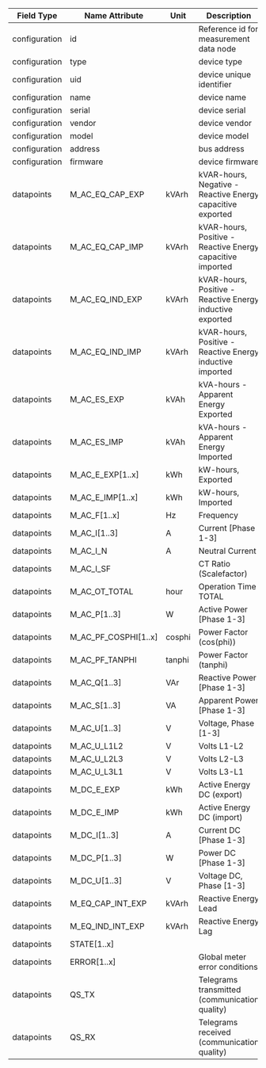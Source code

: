 | Field Type    | Name Attribute       | Unit   | Description                                                | Value | Required | Example                      | Version |
|---------------|----------------------|--------|------------------------------------------------------------|-------|----------|------------------------------|---------|
| configuration | id                   |        | Reference id for measurement data node                     |       | x        | <device id=“1“ type=“meter“> | 2.0.1   |
| configuration | type                 |        | device type                                                | meter | x        | <device id=“1“ type=“meter“> | 2.0.1   |
| configuration | uid                  |        | device unique identifier                                   |       | x        | <uid>MET12345</uid>          | 2.0.1   |
| configuration | name                 |        | device name                                                |       |          | <name>Meter A</name>         | 2.0.1   |
| configuration | serial               |        | device serial                                              |       |          | <serial>MET11.22.33</serial> | 2.0.1   |
| configuration | vendor               |        | device vendor                                              |       |          | <vendor>vendor 123</vendor>  | 2.0.1   |
| configuration | model                |        | device model                                               |       |          | <model></model>              | 2.0.1   |
| configuration | address              |        | bus address                                                |       |          | <address>1</address>         | 2.0.1   |
| configuration | firmware             |        | device firmware                                            |       |          | <firmware>1.23.3</firmware>  | 2.0.1   |
| datapoints    | M_AC_EQ_CAP_EXP      | kVArh  | kVAR-hours, Negative - Reactive Energy capacitive exported |       |          |                              |         |
| datapoints    | M_AC_EQ_CAP_IMP      | kVArh  | kVAR-hours, Positive - Reactive Energy capacitive imported |       |          |                              |         |
| datapoints    | M_AC_EQ_IND_EXP      | kVArh  | kVAR-hours, Positive - Reactive Energy inductive exported  |       |          |                              |         |
| datapoints    | M_AC_EQ_IND_IMP      | kVArh  | kVAR-hours, Positive - Reactive Energy inductive imported  |       |          |                              |         |
| datapoints    | M_AC_ES_EXP          | kVAh   | kVA-hours - Apparent Energy Exported                       |       |          |                              |         |
| datapoints    | M_AC_ES_IMP          | kVAh   | kVA-hours - Apparent Energy Imported                       |       |          |                              |         |
| datapoints    | M_AC_E_EXP[1..x]     | kWh    | kW-hours, Exported                                         |       |          |                              |         |
| datapoints    | M_AC_E_IMP[1..x]     | kWh    | kW-hours, Imported                                         |       |          |                              |         |
| datapoints    | M_AC_F[1..x]         | Hz     | Frequency                                                  |       |          |                              |         |
| datapoints    | M_AC_I[1..3]         | A      | Current [Phase 1-3]                                        |       |          |                              |         |
| datapoints    | M_AC_I_N             | A      | Neutral Current                                            |       |          |                              |         |
| datapoints    | M_AC_I_SF            |        | CT Ratio (Scalefactor)                                     |       |          |                              |         |
| datapoints    | M_AC_OT_TOTAL        | hour   | Operation Time TOTAL                                       |       |          |                              |         |
| datapoints    | M_AC_P[1..3]         | W      | Active Power [Phase 1-3]                                   |       |          |                              |         |
| datapoints    | M_AC_PF_COSPHI[1..x] | cosphi | Power Factor (cos(phi))                                    |       |          |                              |         |
| datapoints    | M_AC_PF_TANPHI       | tanphi | Power Factor (tanphi)                                      |       |          |                              |         |
| datapoints    | M_AC_Q[1..3]         | VAr    | Reactive Power [Phase 1-3]                                 |       |          |                              |         |
| datapoints    | M_AC_S[1..3]         | VA     | Apparent Power [Phase 1-3]                                 |       |          |                              |         |
| datapoints    | M_AC_U[1..3]         | V      | Voltage, Phase [1-3]                                       |       |          |                              |         |
| datapoints    | M_AC_U_L1L2          | V      | Volts L1-L2                                                |       |          |                              |         |
| datapoints    | M_AC_U_L2L3          | V      | Volts L2-L3                                                |       |          |                              |         |
| datapoints    | M_AC_U_L3L1          | V      | Volts L3-L1                                                |       |          |                              |         |
| datapoints    | M_DC_E_EXP           | kWh    | Active Energy DC (export)                                  |       |          |                              |         |
| datapoints    | M_DC_E_IMP           | kWh    | Active Energy DC (import)                                  |       |          |                              |         |
| datapoints    | M_DC_I[1..3]         | A      | Current DC [Phase 1-3]                                     |       |          |                              |         |
| datapoints    | M_DC_P[1..3]         | W      | Power DC [Phase 1-3]                                       |       |          |                              |         |
| datapoints    | M_DC_U[1..3]         | V      | Voltage DC, Phase [1-3]                                    |       |          |                              |         |
| datapoints    | M_EQ_CAP_INT_EXP     | kVArh  | Reactive Energy Lead                                       |       |          |                              |         |
| datapoints    | M_EQ_IND_INT_EXP     | kVArh  | Reactive Energy Lag                                        |       |          |                              |         |
| datapoints    | STATE[1..x]          |        |                                                            |       |          |                              |         |
| datapoints    | ERROR[1..x]          |        | Global meter error conditions                              |       |          |                              |         |
| datapoints    | QS_TX                |        | Telegrams transmitted (communication quality)              |       |          |                              |         |
| datapoints    | QS_RX                |        | Telegrams received (communication quality)                 |       |          |                              |         |
